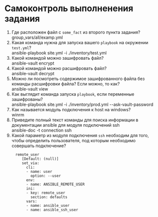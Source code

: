 # Самоконтроль выполненения задания

1. Где расположен файл с `some_fact` из второго пункта задания?  
   group_vars/all/examp.yml
2. Какая команда нужна для запуска вашего `playbook` на окружении `test.yml`?  
   ansible-playbook site.yml -i ./inventory/test.yml 
3. Какой командой можно зашифровать файл?  
   ansible-vault encrypt 
4. Какой командой можно расшифровать файл?  
   ansible-vault decrypt
5. Можно ли посмотреть содержимое зашифрованного файла без команды расшифровки файла? Если можно, то как?  
   ansible-vault view
6. Как выглядит команда запуска `playbook`, если переменные зашифрованы?  
   ansible-playbook site.yml -i ./inventory/prod.yml --ask-vault-password 
7. Как называется модуль подключения к host на windows?  
   winrm
8. Приведите полный текст команды для поиска информации в документации ansible для модуля подключений ssh  
   ansible-doc -t connection ssh
9.  Какой параметр из модуля подключения `ssh` необходим для того, чтобы определить пользователя, под которым необходимо совершать подключение?  
```
     remote_user
        [Default: (null)]
        set_via:
          cli:
          - name: user
            option: --user
          env:
          - name: ANSIBLE_REMOTE_USER
          ini:
          - key: remote_user
            section: defaults
          vars:
          - name: ansible_user
          - name: ansible_ssh_user
```
